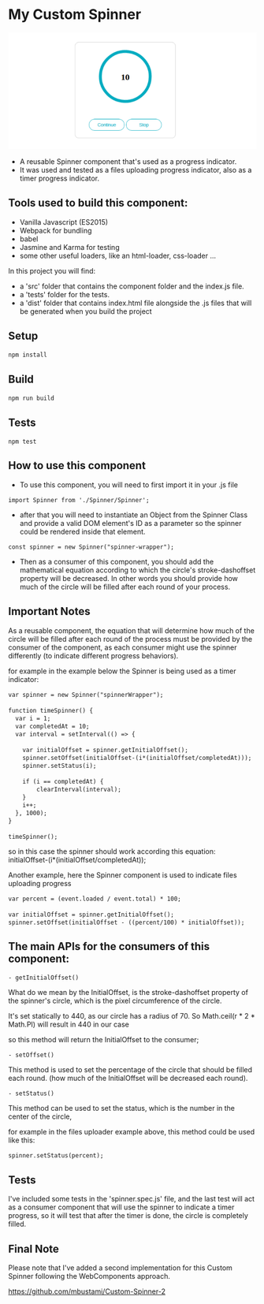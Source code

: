 # My Custom Spinner

![alt text](https://github.com/mbustami/Custom-Spinner/blob/master/custom-spinner.png)

* A reusable Spinner component that's used as a progress indicator.
* It was used and tested as a files uploading progress indicator, also as a timer progress indicator.

## Tools used to build this component: 
- Vanilla Javascript (ES2015)
- Webpack for bundling
- babel
- Jasmine and Karma for testing
- some other useful loaders, like an html-loader, css-loader ...




In this project you will find:
* a 'src' folder that contains the component folder and the index.js file.
* a 'tests' folder for the tests.
* a 'dist' folder that contains index.html file alongside the .js files that will be generated when you build the project


## Setup
```
npm install
```

## Build
```
npm run build
```

## Tests
```
npm test
```


## How to use this component

* To use this component, you will need to first import it in your .js file
```
import Spinner from './Spinner/Spinner';
```

* after that you will need to instantiate an Object from the Spinner Class and provide a valid DOM element's ID as a parameter so the spinner could be rendered inside that element.
```
const spinner = new Spinner("spinner-wrapper");
```

* Then as a consumer of this component, you should add the mathematical equation according to which the circle's stroke-dashoffset property will be decreased.
In other words you should provide how much of the circle will be filled after each round of your process.

## Important Notes
As a reusable component, the equation that will determine how much of the circle will be filled after each round of the process must be provided by the consumer of the component,
as each consumer might use the spinner differently (to indicate different progress behaviors).

for example in the example below the Spinner is being used as a timer indicator:

```
var spinner = new Spinner("spinnerWrapper");

function timeSpinner() {  
  var i = 1;
  var completedAt = 10;
  var interval = setInterval(() => {

    var initialOffset = spinner.getInitialOffset();
    spinner.setOffset(initialOffset-(i*(initialOffset/completedAt)));
    spinner.setStatus(i);

    if (i == completedAt) {
        clearInterval(interval);
    }
    i++;  
  }, 1000);
}

timeSpinner();
```

so in this case the spinner should work according this equation:
initialOffset-(i*(initialOffset/completedAt));


Another example, here the Spinner component is used to indicate files uploading progress

```
var percent = (event.loaded / event.total) * 100;

var initialOffset = spinner.getInitialOffset();
spinner.setOffset(initialOffset - ((percent/100) * initialOffset));
```

## The main APIs for the consumers of this component:

```
- getInitialOffset()
```
What do we mean by the InitialOffset, is the stroke-dashoffset property of the spinner's circle,
which is the pixel circumference of the circle.

It's set statically to 440, as our circle has a radius of 70.
So Math.ceil(r * 2 * Math.PI) will result in 440 in our case

so this method will return the InitialOffset to the consumer;

```
- setOffset()
```
This method is used to set the percentage of the circle that should be filled each round.
(how much of the InitialOffset will be decreased each round).

```
- setStatus()
```
This method can be used to set the status, which is the number in the center of the circle,

for example in the files uploader example above, this method could be used like this:
```
spinner.setStatus(percent);
```

## Tests

I've included some tests in the 'spinner.spec.js' file,
and the last test will act as a consumer component that will use the spinner to indicate a timer progress,
so it will test that after the timer is done, the circle is completely filled.


## Final Note

Please note that I've added a second implementation for this Custom Spinner following the WebComponents approach.

https://github.com/mbustami/Custom-Spinner-2